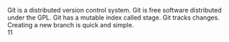 Git is a distributed version control system.
Git is free software distributed under the GPL.
Git has a mutable index called stage.
Git tracks changes.
Creating a new branch is quick and simple.  
11
